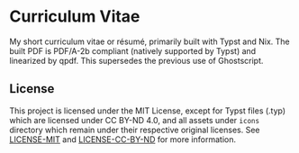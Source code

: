 # Curriculum Vitae

My short curriculum vitae or résumé, primarily built with Typst and Nix. The built PDF is PDF/A-2b compliant (natively supported by Typst) and linearized by qpdf. This supersedes the previous use of Ghostscript.

## License
This project is licensed under the MIT License, except for Typst files (.typ) which are licensed under CC BY-ND 4.0, and all assets under `icons` directory which remain under their respective original licenses. See [LICENSE-MIT](LICENSE-MIT) and [LICENSE-CC-BY-ND](LICENSE-CC-BY-ND) for more information.
